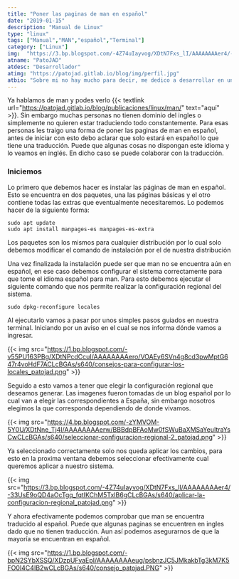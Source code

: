 ```yaml
---
title: "Poner las paginas de man en español"
date: "2019-01-15"
description: "Manual de Linux"
type: "linux"
tags: ["Manual","MAN","español","Terminal"]
category: ["Linux"]
img:  "https://3.bp.blogspot.com/-4Z74uIayvog/XDtN7Fxs_lI/AAAAAAAAer4/-33UsE9oQD4aOcTgq_fqtIKChM5TxIB6gCLcBGAs/s640/aplicar-la-configuracion-regional_patojad.png"
atname: "PatoJAD"
atdesc: "Desarrollador"
atimg: "https://patojad.gitlab.io/blog/img/perfil.jpg"
atbio: "Sobre mi no hay mucho para decir, me dedico a desarrollar en una empresa de telecomunicaciones, utilizo linux desde el 2012 y hace años que es mi sistema operativo main. Soy una persona que busca crecer profesionalmente sin dejar de divertirse y hacer lo que me gusta. Siempre digo que cuando un proyecto sale es importate agradecer, por lo cual les recomiendo a todos leer la seccion Agreadecimientos en la cual me tome un tiempito para poder agradecer a todos y cada uno de los que hicieron posible todo esto."
---
```


Ya hablamos de man y podes verlo {{< textlink url="https://patojad.gitlab.io/blog/publicaciones/linux/man/" text="aquí" >}}. Sin embargo muchas personas no tienen dominio del ingles o simplemente no quieren estar traduciendo todo constantemente. Para esas personas les traigo una forma de poner las paginas de man en español, antes de iniciar con esto debo aclarar que solo estará en español lo que tiene una traducción. Puede que algunas cosas no dispongan este idioma y lo veamos en inglés. En dicho caso se puede colaborar con la traducción.

### Iniciemos

Lo primero que debemos hacer es instalar las páginas de man en español. Esto se encuentra en dos paquetes, una las páginas básicas y el otro contiene todas las extras que eventualmente necesitaremos. Lo podemos hacer de la siguiente forma:

    sudo apt update
    sudo apt install manpages-es manpages-es-extra



Los paquetes son los mismos para cualquier distribución por lo cual solo debemos modificar el comando de instalación por el de nuestra distribución

Una vez finalizada la instalación puede ser que man no se encuentra aún en español, en ese caso debemos configurar el sistema correctamente para que tome el idioma español para man. Para esto debemos ejecutar el siguiente comando que nos permite realizar la configuración regional del sistema.

    sudo dpkg-reconfigure locales

Al ejecutarlo vamos a pasar por unos simples pasos guiados en nuestra terminal. Iniciando por un aviso en el cual se nos informa dónde vamos a ingresar.

{{< img src="https://1.bp.blogspot.com/-v55PU163PBg/XDtNPcdCcuI/AAAAAAAAero/VOAEy6SVn4g8cd3pwMptG647r4voHdF7ACLcBGAs/s640/consejos-para-configurar-los-locales_patojad.png" >}}

Seguido a esto vamos a tener que elegir la configuración regional que deseamos generar. Las imagenes fueron tomadas de un blog español por lo cual van a elegir las correspondientes a España, sin embargo nosotros elegimos la que corresponda dependiendo de donde vivamos.

{{< img src="https://4.bp.blogspot.com/-zYMVOM-5Y0U/XDtNne_Tj4I/AAAAAAAAerw/BBBdpBFAoMw0fSWuBaXMSaYeuItraYsCwCLcBGAs/s640/seleccionar-configuracion-regional-2_patojad.png" >}}

Ya seleccionado correctamente solo nos queda aplicar los cambios, para esto en la proxima ventana debemos seleccionar efectivamente cual queremos aplicar a nuestro sistema.

{{< img src="https://3.bp.blogspot.com/-4Z74uIayvog/XDtN7Fxs_lI/AAAAAAAAer4/-33UsE9oQD4aOcTgq_fqtIKChM5TxIB6gCLcBGAs/s640/aplicar-la-configuracion-regional_patojad.png" >}}

Y ahora efectivamente podemos comprobar que man se encuentra traducido al español. Puede que algunas paginas se encuentren en ingles dado que no tienen traducción. Aun así podemos asegurarnos de que la mayoría se encuentran en español.

{{< img src="https://1.bp.blogspot.com/-bpN2SYbXSSQ/XDzpUFyaEpI/AAAAAAAAeug/psbnzJC5JMkakbTg3kM7K5FO0I4C4IB2wCLcBGAs/s640/consejo_patojad.PNG" >}}
